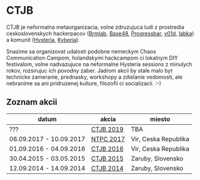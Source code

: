 # CTJB

CTJB je neformalna metaorganizacia, volne zdruzujuca ludi z prostredia ceskoslovenskych hackerpacov
([Brmlab](https://brmlab.cz/), [Base48](https://base48.cz/), [Progressbar](https://www.progressbar.sk/), [v01d](https://www.v01d.sk/), [labka](https://labka.cz/))
a komunit ([Hysteria](http://hysteria.sk/), [Kyberia](https://kyberia.sk/)).

Snazime sa organizovat udalosti podobne nemeckym Chaos Communication Campom, holandskymi hackcampom ci lokalnym DIY festivalom, volne nadvazujuce na neformalne Hysteria sessions z minulych rokov, rozsirujuc ich povodny zaber. Jadrom akcii by stale malo byt technicke zameranie, prednasky, workshopy a zdielanie vedomosti, ale nebranime sa ani pridruzenej kulture, filozofii ci socializacii. :-)

## Zoznam akcii

| datum                   | akcia                          | miesto               |
|-------------------------|--------------------------------|----------------------|
| ???                     | [CTJB 2019](2019.md)           | TBA                  |
| 06.09.2017 - 10.09.2017 | [NTPC 2017](https://ntpc.wtf/) | Vir, Ceska Republika |
| 01.09.2016 - 04.09.2016 | [CTJB 2016](2016.md)           | Vir, Ceska Republika |
| 30.04.2015 - 03.05.2015 | [CTJB 2015](2015.md)           | Zaruby, Slovensko    |
| 12.09.2014 - 14.09.2014 | [CTJB 2014](2014.md)           | Zaruby, Slovensko    |
